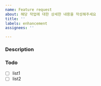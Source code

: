 ```yaml
---
name: Feature request
about: 해당 작업에 대한 상세한 내용을 작성해주세요
title: ''
labels: enhancement
assignees: ''

---
```


### Description

### Todo
- [ ] list1
- [ ] list2
